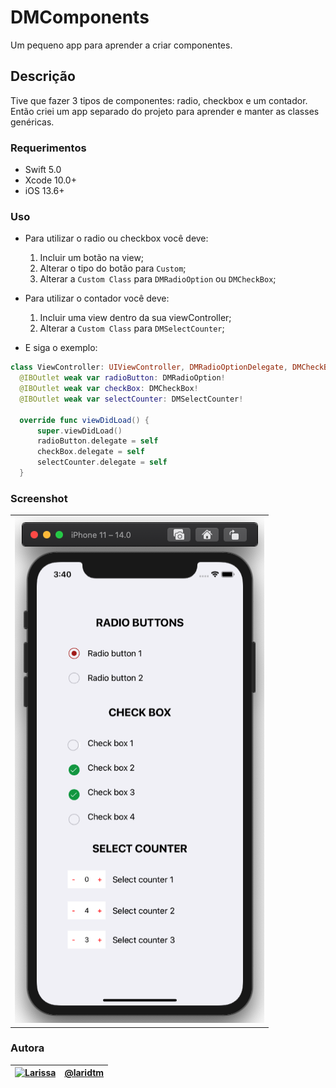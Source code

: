 # DMComponents

Um pequeno app para aprender a criar componentes. 

## Descrição

Tive que fazer 3 tipos de componentes: radio, checkbox e um contador. Então criei um app separado do projeto para aprender e manter as classes genéricas.

### Requerimentos

* Swift 5.0
* Xcode 10.0+
* iOS 13.6+

### Uso

  * Para utilizar o radio ou checkbox você deve: 
      1. Incluir um botão na view;
      2. Alterar o tipo do botão para ` Custom `;
      3. Alterar a ` Custom Class ` para ` DMRadioOption ` ou ` DMCheckBox `;
      
  * Para utilizar o contador você deve: 
      1. Incluir uma view dentro da sua viewController;
      2. Alterar a ` Custom Class ` para ` DMSelectCounter `;
      
  * E siga o exemplo:
      
  ```swift
class ViewController: UIViewController, DMRadioOptionDelegate, DMCheckBoxDelegate, DMSelectCounterDelegate {
    @IBOutlet weak var radioButton: DMRadioOption!
    @IBOutlet weak var checkBox: DMCheckBox!
    @IBOutlet weak var selectCounter: DMSelectCounter!
    
    override func viewDidLoad() {
        super.viewDidLoad()
        radioButton.delegate = self
        checkBox.delegate = self
        selectCounter.delegate = self
    }
  ```
  
### Screenshot

<table style="width:100%">
  <tr>
    <td><img src="docs/DMComponents.png" alt="DMComponents" width=399 height=810/></td>
  </tr>
</table>

### Autora

| [![Larissa](https://avatars.githubusercontent.com/u/55598696?v=4&s=80)](https://github.com/laridtm/) | [@laridtm](https://github.com/laridtm/) |
| ------ | ------ |
